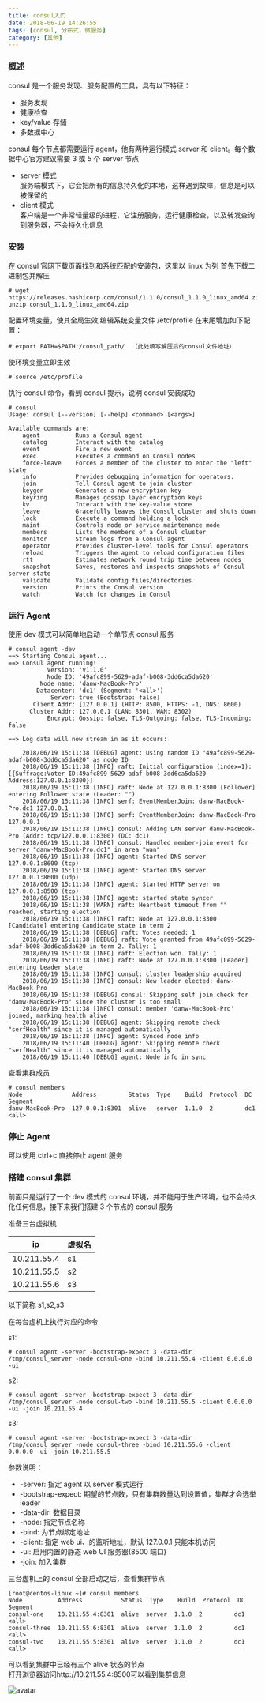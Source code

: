 ```yaml
---
title: consul入门
date: 2018-06-19 14:26:55
tags: [consul, 分布式，微服务]
category: [其他]
---
```


### 概述

consul 是一个服务发现、服务配置的工具，具有以下特征：

- 服务发现
- 健康检查
- key/value 存储
- 多数据中心

consul 每个节点都需要运行 agent，他有两种运行模式 server 和 client。每个数据中心官方建议需要 3 或 5 个 server 节点

- server 模式  
  服务端模式下，它会把所有的信息持久化的本地，这样遇到故障，信息是可以被保留的
- client 模式  
  客户端是一个非常轻量级的进程，它注册服务，运行健康检查，以及转发查询到服务器，不会持久化信息

### 安装

在 consul 官网下载页面找到和系统匹配的安装包，这里以 linux 为列
首先下载二进制包并解压

```
# wget https://releases.hashicorp.com/consul/1.1.0/consul_1.1.0_linux_amd64.zip
unzip consul_1.1.0_linux_amd64.zip
```

配置环境变量，使其全局生效,编辑系统变量文件 /etc/profile 在末尾增加如下配置：

```
# export PATH=$PATH:/consul_path/  （此处填写解压后的consul文件地址）
```

使环境变量立即生效

```
# source /etc/profile
```

执行 consul 命令，看到 consul 提示，说明 consul 安装成功

```
# consul
Usage: consul [--version] [--help] <command> [<args>]

Available commands are:
    agent          Runs a Consul agent
    catalog        Interact with the catalog
    event          Fire a new event
    exec           Executes a command on Consul nodes
    force-leave    Forces a member of the cluster to enter the "left" state
    info           Provides debugging information for operators.
    join           Tell Consul agent to join cluster
    keygen         Generates a new encryption key
    keyring        Manages gossip layer encryption keys
    kv             Interact with the key-value store
    leave          Gracefully leaves the Consul cluster and shuts down
    lock           Execute a command holding a lock
    maint          Controls node or service maintenance mode
    members        Lists the members of a Consul cluster
    monitor        Stream logs from a Consul agent
    operator       Provides cluster-level tools for Consul operators
    reload         Triggers the agent to reload configuration files
    rtt            Estimates network round trip time between nodes
    snapshot       Saves, restores and inspects snapshots of Consul server state
    validate       Validate config files/directories
    version        Prints the Consul version
    watch          Watch for changes in Consul
```

### 运行 Agent

使用 dev 模式可以简单地启动一个单节点 consul 服务

```
# consul agent -dev
==> Starting Consul agent...
==> Consul agent running!
           Version: 'v1.1.0'
           Node ID: '49afc899-5629-adaf-b008-3dd6ca5da620'
         Node name: 'danw-MacBook-Pro'
        Datacenter: 'dc1' (Segment: '<all>')
            Server: true (Bootstrap: false)
       Client Addr: [127.0.0.1] (HTTP: 8500, HTTPS: -1, DNS: 8600)
      Cluster Addr: 127.0.0.1 (LAN: 8301, WAN: 8302)
           Encrypt: Gossip: false, TLS-Outgoing: false, TLS-Incoming: false

==> Log data will now stream in as it occurs:

    2018/06/19 15:11:38 [DEBUG] agent: Using random ID "49afc899-5629-adaf-b008-3dd6ca5da620" as node ID
    2018/06/19 15:11:38 [INFO] raft: Initial configuration (index=1): [{Suffrage:Voter ID:49afc899-5629-adaf-b008-3dd6ca5da620 Address:127.0.0.1:8300}]
    2018/06/19 15:11:38 [INFO] raft: Node at 127.0.0.1:8300 [Follower] entering Follower state (Leader: "")
    2018/06/19 15:11:38 [INFO] serf: EventMemberJoin: danw-MacBook-Pro.dc1 127.0.0.1
    2018/06/19 15:11:38 [INFO] serf: EventMemberJoin: danw-MacBook-Pro 127.0.0.1
    2018/06/19 15:11:38 [INFO] consul: Adding LAN server danw-MacBook-Pro (Addr: tcp/127.0.0.1:8300) (DC: dc1)
    2018/06/19 15:11:38 [INFO] consul: Handled member-join event for server "danw-MacBook-Pro.dc1" in area "wan"
    2018/06/19 15:11:38 [INFO] agent: Started DNS server 127.0.0.1:8600 (tcp)
    2018/06/19 15:11:38 [INFO] agent: Started DNS server 127.0.0.1:8600 (udp)
    2018/06/19 15:11:38 [INFO] agent: Started HTTP server on 127.0.0.1:8500 (tcp)
    2018/06/19 15:11:38 [INFO] agent: started state syncer
    2018/06/19 15:11:38 [WARN] raft: Heartbeat timeout from "" reached, starting election
    2018/06/19 15:11:38 [INFO] raft: Node at 127.0.0.1:8300 [Candidate] entering Candidate state in term 2
    2018/06/19 15:11:38 [DEBUG] raft: Votes needed: 1
    2018/06/19 15:11:38 [DEBUG] raft: Vote granted from 49afc899-5629-adaf-b008-3dd6ca5da620 in term 2. Tally: 1
    2018/06/19 15:11:38 [INFO] raft: Election won. Tally: 1
    2018/06/19 15:11:38 [INFO] raft: Node at 127.0.0.1:8300 [Leader] entering Leader state
    2018/06/19 15:11:38 [INFO] consul: cluster leadership acquired
    2018/06/19 15:11:38 [INFO] consul: New leader elected: danw-MacBook-Pro
    2018/06/19 15:11:38 [DEBUG] consul: Skipping self join check for "danw-MacBook-Pro" since the cluster is too small
    2018/06/19 15:11:38 [INFO] consul: member 'danw-MacBook-Pro' joined, marking health alive
    2018/06/19 15:11:38 [DEBUG] agent: Skipping remote check "serfHealth" since it is managed automatically
    2018/06/19 15:11:38 [INFO] agent: Synced node info
    2018/06/19 15:11:40 [DEBUG] agent: Skipping remote check "serfHealth" since it is managed automatically
    2018/06/19 15:11:40 [DEBUG] agent: Node info in sync
```

查看集群成员

```
# consul members
Node              Address         Status  Type    Build  Protocol  DC   Segment
danw-MacBook-Pro  127.0.0.1:8301  alive   server  1.1.0  2         dc1  <all>
```

### 停止 Agent

可以使用 ctrl+c 直接停止 agent 服务

### 搭建 consul 集群

前面只是运行了一个 dev 模式的 consul 环境，并不能用于生产环境，也不会持久化任何信息，接下来我们搭建 3 个节点的 consul 服务

准备三台虚拟机

| ip          | 虚拟名 |
| ----------- | ------ |
| 10.211.55.4 | s1     |
| 10.211.55.5 | s2     |
| 10.211.55.6 | s3     |

以下简称 s1,s2,s3

在每台虚机上执行对应的命令

s1:

```
# consul agent -server -bootstrap-expect 3 -data-dir /tmp/consul_server -node consul-one -bind 10.211.55.4 -client 0.0.0.0 -ui
```

s2:

```
# consul agent -server -bootstrap-expect 3 -data-dir /tmp/consul_server -node consul-two -bind 10.211.55.5 -client 0.0.0.0 -ui -join 10.211.55.4
```

s3:

```
# consul agent -server -bootstrap-expect 3 -data-dir /tmp/consul_server -node consul-three -bind 10.211.55.6 -client 0.0.0.0 -ui -join 10.211.55.5
```

参数说明：

- -server: 指定 agent 以 server 模式运行
- -bootstrap-expect: 期望的节点数，只有集群数量达到设置值，集群才会选举 leader
- -data-dir: 数据目录
- -node: 指定节点名称
- -bind: 为节点绑定地址
- -client: 指定 web ui、的监听地址，默认 127.0.0.1 只能本机访问
- -ui: 启用内置的静态 web UI 服务器(8500 端口)
- -join: 加入集群

三台虚机上的 consul 全部启动之后，查看集群节点

```
[root@centos-linux ~]# consul members
Node          Address           Status  Type    Build  Protocol  DC   Segment
consul-one    10.211.55.4:8301  alive  server  1.1.0  2         dc1  <all>
consul-three  10.211.55.6:8301  alive  server  1.1.0  2         dc1  <all>
consul-two    10.211.55.5:8301  alive  server  1.1.0  2         dc1  <all>
```

可以看到集群中已经有三个 alive 状态的节点  
打开浏览器访问http://10.211.55.4:8500可以看到集群信息

<!-- ![avatar](http://resource.hzdan.top:81/images/WX20180618-151026%402x.png) -->

![avatar](/images/WX20180619-154911@2x.png)
